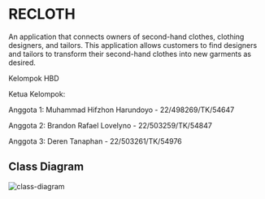 # RECLOTH

An application that connects owners of second-hand clothes, clothing designers, and tailors. This application allows customers to find designers and tailors to transform their second-hand clothes into new garments as desired.

Kelompok HBD

Ketua Kelompok:

Anggota 1: Muhammad Hifzhon Harundoyo - 22/498269/TK/54647

Anggota 2: Brandon Rafael Lovelyno - 22/503259/TK/54847

Anggota 3: Deren Tanaphan - 22/503261/TK/54976

## Class Diagram

![class-diagram](https://github.com/user-attachments/assets/19746fac-3168-4a12-abe6-cae1dc746e71)
